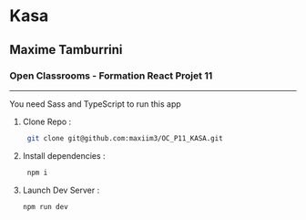 # Kasa

## Maxime Tamburrini

### Open Classrooms - Formation React Projet 11

---

You need Sass and TypeScript to run this app

1. Clone Repo :
    ```bash
     git clone git@github.com:maxiim3/OC_P11_KASA.git
    ```
2. Install dependencies :
    ```bash
     npm i
    ```
3. Launch Dev Server :
    ```bash
    npm run dev
    ```
